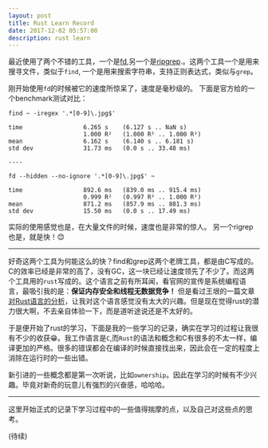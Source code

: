 ```yaml
---
layout: post
title: Rust Learn Record
date: 2017-12-02 05:57:00
description: rust learn
---
```


最近使用了两个不错的工具，一个是[fd](https://github.com/sharkdp/fd),另一个是[ripgrep](https://github.com/BurntSushi/ripgrep).。这两个工具一个是用来搜寻文件，类似于`find`, 一个是用来搜索字符串，支持正则表达式，类似与`grep`。

刚开始使用`fd`的时候被它的速度所惊呆了，速度是毫秒级的。 下面是官方给的一个benchmark测试对比：

```
find ~ -iregex '.*[0-9]\.jpg$'

time                 6.265 s    (6.127 s .. NaN s)
                     1.000 R²   (1.000 R² .. 1.000 R²)
mean                 6.162 s    (6.140 s .. 6.181 s)
std dev              31.73 ms   (0.0 s .. 33.48 ms)

----

fd --hidden --no-ignore '.*[0-9]\.jpg$' ~

time                 892.6 ms   (839.0 ms .. 915.4 ms)
                     0.999 R²   (0.997 R² .. 1.000 R²)
mean                 871.2 ms   (857.9 ms .. 881.3 ms)
std dev              15.50 ms   (0.0 s .. 17.49 ms)
```

实际的使用感觉也是，在大量文件的时候，速度也是非常的惊人。 另一个rigrep也是，就是快！😊

 <hr>

 好奇这两个工具为何能这么的快？find和grep这两个老牌工具，都是由C写成的。C的效率已经是非常的高了，没有GC，这一块已经让速度领先了不少了。而这两个工具用的`rust`写成的。这个语言之前有所耳闻，看官网的宣传是系统编程语言，最吸引我的是：**保证内存安全和线程无数据竞争！** 但是看过王垠的一篇文章[对Rust语言的分析](http://www.yinwang.org/blog-cn/2016/09/18/rust)，让我对这个语言感觉没有太大的兴趣。但是现在觉得rust的潜力很大啊，不去亲自体验一下，而是道听途说还是不太好的。

 于是便开始了rust的学习，下面是我的一些学习的记录，确实在学习的过程让我很有不少的收获😁。我工作语言是`C`,而`Rust`的语法和概念和C有很多的不太一样，编译更加的严格。很多的错误都会在编译的时候直接找出来，因此会在一定的程度上消除在运行时的一些出错。

 新引进的一些概念都是第一次听说，比如`ownership`。因此在学习的时候有不少兴趣。毕竟对新奇的玩意儿有强烈的兴奋感，哈哈哈。

 <hr>

 这里开始正式的记录下学习过程中的一些值得揣摩的点，以及自己对这些点的思考。

 (待续)
